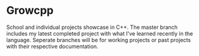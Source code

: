 # Growcpp
School and individual projects showcase in C++. The master branch includes my latest completed project with what I've learned recently in the language. Seperate branches will be for working projects or past projects with their respective documentation.
